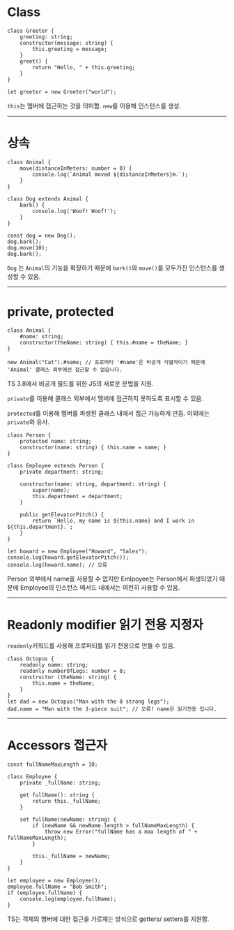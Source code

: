 # Class

```
class Greeter {
    greeting: string;
    constructor(message: string) {
        this.greeting = message;
    }
    greet() {
        return "Hello, " + this.greeting;
    }
}

let greeter = new Greeter("world");
```

`this`는 멤버에 접근하는 것을 의미함. `new`를 이용해 인스턴스를 생성.

---

# 상속

```
class Animal {
    move(distanceInMeters: number = 0) {
        console.log(`Animal moved ${distanceInMeters}m.`);
    }
}

class Dog extends Animal {
    bark() {
        console.log('Woof! Woof!');
    }
}

const dog = new Dog();
dog.bark();
dog.move(10);
dog.bark();
```

`Dog` 는 `Animal`의 기능을 확장하기 때문에 `bark()`와 `move()`를 모두가진 인스턴스를 생성할 수 있음.

---

# private, protected

```
class Animal {
    #name: string;
    constructor(theName: string) { this.#name = theName; }
}

new Animal("Cat").#name; // 프로퍼티 '#name'은 비공개 식별자이기 때문에 'Animal' 클래스 외부에선 접근할 수 없습니다.
```

TS 3.8에서 비공개 필드를 위한 JS의 새로운 문법을 지원.

`private`를 이용해 클래스 외부에서 멤버에 접근하지 못하도록 표시할 수 있음.

`protected`를 이용해 멤버를 파생된 클래스 내에서 접근 가능하게 만듬. 이외에는 `private`와 유사.

```
class Person {
    protected name: string;
    constructor(name: string) { this.name = name; }
}

class Employee extends Person {
    private department: string;

    constructor(name: string, department: string) {
        super(name);
        this.department = department;
    }

    public getElevatorPitch() {
        return `Hello, my name is ${this.name} and I work in ${this.department}.`;
    }
}

let howard = new Employee("Howard", "Sales");
console.log(howard.getElevatorPitch());
console.log(howard.name); // 오류
```

Person 외부에서 name을 사용할 수 없지만 Emlpoyee는 Person에서 파생되었기 때문에 Employee의 인스턴스 메서드 내에서는 여전히 사용할 수 있음.

---

# Readonly modifier 읽기 전용 지정자

`readonly`키워드를 사용해 프로퍼티를 읽기 전용으로 만들 수 있음.

```
class Octopus {
    readonly name: string;
    readonly numberOfLegs: number = 8;
    constructor (theName: string) {
        this.name = theName;
    }
}
let dad = new Octopus("Man with the 8 strong legs");
dad.name = "Man with the 3-piece suit"; // 오류! name은 읽기전용 입니다.
```

---

# Accessors 접근자

```
const fullNameMaxLength = 10;

class Employee {
    private _fullName: string;

    get fullName(): string {
        return this._fullName;
    }

    set fullName(newName: string) {
        if (newName && newName.length > fullNameMaxLength) {
            throw new Error("fullName has a max length of " + fullNameMaxLength);
        }

        this._fullName = newName;
    }
}

let employee = new Employee();
employee.fullName = "Bob Smith";
if (employee.fullName) {
    console.log(employee.fullName);
}
```

TS는 객체의 멤버에 대한 접근을 가로채는 방식으로 getters/ setters를 지원함.
